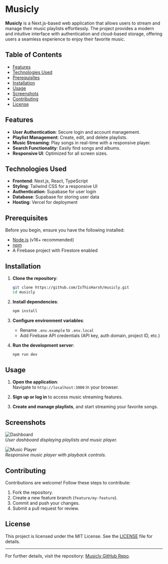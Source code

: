 # Musicly

**Musicly** is a Next.js-based web application that allows users to stream and manage their music playlists effortlessly. The project provides a modern and intuitive interface with authentication and cloud-based storage, offering users a seamless experience to enjoy their favorite music.

## Table of Contents

- [Features](#features)
- [Technologies Used](#technologies-used)
- [Prerequisites](#prerequisites)
- [Installation](#installation)
- [Usage](#usage)
- [Screenshots](#screenshots)
- [Contributing](#contributing)
- [License](#license)

## Features

- **User Authentication**: Secure login and account management.
- **Playlist Management**: Create, edit, and delete playlists.
- **Music Streaming**: Play songs in real-time with a responsive player.
- **Search Functionality**: Easily find songs and albums.
- **Responsive UI**: Optimized for all screen sizes.

## Technologies Used

- **Frontend**: Next.js, React, TypeScript
- **Styling**: Tailwind CSS for a responsive UI
- **Authentication**: Supabase for user login
- **Database**: Supabase for storing user data
- **Hosting**: Vercel for deployment

## Prerequisites

Before you begin, ensure you have the following installed:

- [Node.js](https://nodejs.org/) (v16+ recommended)
- [npm](https://www.npmjs.com/)
- A Firebase project with Firestore enabled

## Installation

1. **Clone the repository**:

   ```bash
   git clone https://github.com/IsThisHarsh/musicly.git
   cd musicly
   ```

2. **Install dependencies**:

   ```bash
   npm install
   ```

3. **Configure environment variables**:

   - Rename `.env.example` to `.env.local`
   - Add Firebase API credentials (API key, auth domain, project ID, etc.)

4. **Run the development server**:

   ```bash
   npm run dev
   ```

## Usage

1. **Open the application**:  
   Navigate to `http://localhost:3000` in your browser.

2. **Sign up or log in** to access music streaming features.

3. **Create and manage playlists**, and start streaming your favorite songs.

## Screenshots

![Dashboard](screenshots/dashboard.png)  
*User dashboard displaying playlists and music player.*

![Music Player](screenshots/music_player.png)  
*Responsive music player with playback controls.*

## Contributing

Contributions are welcome! Follow these steps to contribute:

1. Fork the repository.
2. Create a new feature branch (`feature/my-feature`).
3. Commit and push your changes.
4. Submit a pull request for review.

## License

This project is licensed under the MIT License. See the [LICENSE](LICENSE) file for details.

---

For further details, visit the repository: [Musicly GitHub Repo](https://github.com/IsThisHarsh/musicly).
